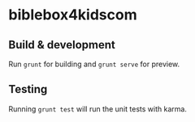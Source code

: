 # biblebox4kidscom

## Build & development

Run `grunt` for building and `grunt serve` for preview.

## Testing

Running `grunt test` will run the unit tests with karma.
